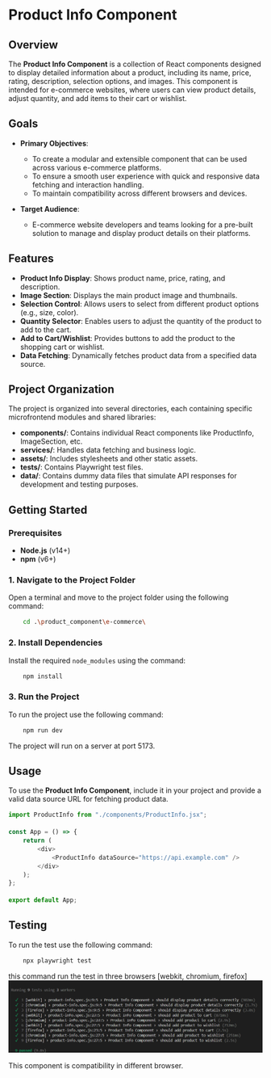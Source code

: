 # Product Info Component

## Overview

The **Product Info Component** is a collection of React components designed to display detailed information about a product, including its name, price, rating, description, selection options, and images. This component is intended for e-commerce websites, where users can view product details, adjust quantity, and add items to their cart or wishlist.

## Goals
- **Primary Objectives**: 
  - To create a modular and extensible component that can be used across various e-commerce platforms.
  - To ensure a smooth user experience with quick and responsive data fetching and interaction handling.
  - To maintain compatibility across different browsers and devices.

- **Target Audience**: 
  - E-commerce website developers and teams looking for a pre-built solution to manage and display product details on their platforms.

## Features

- **Product Info Display**: Shows product name, price, rating, and description.
- **Image Section**: Displays the main product image and thumbnails.
- **Selection Control**: Allows users to select from different product options (e.g., size, color).
- **Quantity Selector**: Enables users to adjust the quantity of the product to add to the cart.
- **Add to Cart/Wishlist**: Provides buttons to add the product to the shopping cart or wishlist.
- **Data Fetching**: Dynamically fetches product data from a specified data source.

## Project Organization
The project is organized into several directories, each containing specific microfrontend modules and shared libraries:

- **components/**: Contains individual React components like ProductInfo, ImageSection, etc.
- **services/**: Handles data fetching and business logic.
- **assets/**: Includes stylesheets and other static assets.
- **tests/**: Contains Playwright test files.
- **data/**: Contains dummy data files that simulate API responses for development and testing purposes.


## Getting Started

### Prerequisites
- **Node.js** (v14+)
- **npm** (v6+)

### 1. Navigate to the Project Folder
Open a terminal and move to the project folder using the following command:

```bash
    cd .\product_component\e-commerce\
```

### 2. Install Dependencies
Install the required `node_modules` using the command:

```bash
    npm install
```

### 3. Run the Project

To run the project use the following command:

```bash
    npm run dev
```

The project will run on a server at port 5173.



## Usage

To use the **Product Info Component**, include it in your project and provide a valid data source URL for fetching product data.

```javascript
import ProductInfo from "./components/ProductInfo.jsx";

const App = () => {
    return (
        <div>
            <ProductInfo dataSource="https://api.example.com" />
        </div>
    );
};

export default App;
```

## Testing
To run the test use the following command:

```bash
    npx playwright test
```

this command run the test in three browsers [webkit, chromium, firefox]
![alt text](./readme_images/test_result.png)

This component is compatibility in different browser.






